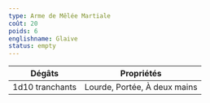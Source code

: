 ```yaml
---
type: Arme de Mêlée Martiale
coût: 20
poids: 6
englishname: Glaive
status: empty
---
```


| Dégâts          | Propriétés                   |
| --------------- | ---------------------------- |
| 1d10 tranchants | Lourde, Portée, À deux mains |
